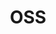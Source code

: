 ---
layout: category
title: OSS
icon: fa-folder
feature-img: "assets/img/header-feature-image.jpg"
permalink: /oss/
---
